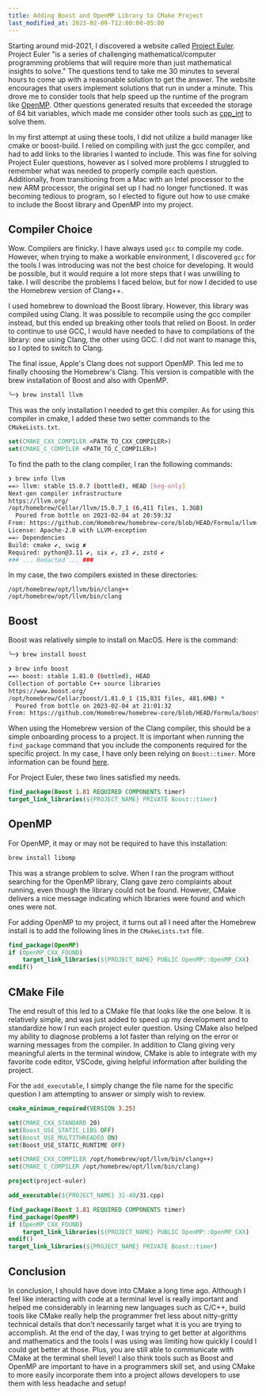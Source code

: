 ```yaml
---
title: Adding Boost and OpenMP Library to CMake Project
last_modified_at: 2023-02-09-T12:00:00-05:00
---
```


Starting around mid-2021, I discovered a website called <a href="https://projecteuler.net">Project Euler</a>.
Project Euler "is a series of challenging mathematical/computer programming problems that will require more
than just mathematical insights to solve." The questions tend to take me 30 minutes to several hours to come up with a reasonable
solution to get the answer. The website encourages that users implement solutions that run in under a minute.
This drove me to consider tools that help speed up the runtime of the program like
<a href="https://www.openmp.org/resources/refguides/" target="_blank">OpenMP</a>. Other questions generated
results that exceeded the storage of 64 bit variables, which made me consider other tools such as
<a href="https://www.boost.org/doc/libs/1_81_0/libs/multiprecision/doc/html/boost_multiprecision/tut/ints/cpp_int.html"
    target="_blank">
cpp_int</a> to solve them.

In my first attempt at using these tools, I did not utilize a build manager like cmake or boost-build. I relied on
compiling with just the gcc compiler, and had to add links to the libraries I wanted to include. This was fine for
solving Project Euler questions, however as I solved more problems I struggled to remember what was needed to properly
compile each question. Additionally, from transitioning from a Mac with an Intel processor to the new ARM processor, the
original set up I had no longer functioned. It was becoming tedious to program, so I elected to figure out how to use
cmake to include the Boost library and OpenMP into my project.


## Compiler Choice

Wow. Compilers are finicky. I have always used `gcc` to compile my code. However, when trying to make a workable
environment, I discovered `gcc` for the tools I was introducing was not the best choice for developing. It would be
possible, but it would require a lot more steps that I was unwilling to take. I will describe the problems I
faced below, but for now I decided to use the Homebrew version of Clang++.

I used homebrew to download the Boost library. However, this library was compiled using Clang. It was possible to
recompile using the gcc compiler instead, but this ended up breaking other tools that relied on Boost. In order to
continue to use GCC, I would have needed to have to compilations of the library: one using Clang, the other using GCC.
I did not want to manage this, so I opted to switch to Clang.

The final issue, Apple's Clang does not support OpenMP. This led me to finally choosing the Homebrew's Clang. This version
is compatible with the brew installation of Boost and also with OpenMP.

```bash
╰─❯ brew install llvm
```

This was the only installation I needed to get this compiler. As for using this compiler in cmake, I added these two
setter commands to the `CMakeLists.txt`.

```cmake
set(CMAKE_CXX_COMPILER <PATH_TO_CXX_COMPILER>)
set(CMAKE_C_COMPILER <PATH_TO_C_COMPILER>)
```

To find the path to the clang compiler, I ran the following commands:

```bash
❯ brew info llvm
==> llvm: stable 15.0.7 (bottled), HEAD [keg-only]
Next-gen compiler infrastructure
https://llvm.org/
/opt/homebrew/Cellar/llvm/15.0.7_1 (6,411 files, 1.3GB)
  Poured from bottle on 2023-02-04 at 20:59:32
From: https://github.com/Homebrew/homebrew-core/blob/HEAD/Formula/llvm.rb
License: Apache-2.0 with LLVM-exception
==> Dependencies
Build: cmake ✔, swig ✘
Required: python@3.11 ✔, six ✔, z3 ✔, zstd ✔
### ... Redacted ... ###

```
In my case, the two compilers existed in these directories:

```text
/opt/homebrew/opt/llvm/bin/clang++
/opt/homebrew/opt/llvm/bin/clang
```

## Boost

Boost was relatively simple to install on MacOS. Here is the command:

```bash
╰─❯ brew install boost
```

```bash
❯ brew info boost
==> boost: stable 1.81.0 (bottled), HEAD
Collection of portable C++ source libraries
https://www.boost.org/
/opt/homebrew/Cellar/boost/1.81.0_1 (15,831 files, 481.6MB) *
  Poured from bottle on 2023-02-04 at 21:01:32
From: https://github.com/Homebrew/homebrew-core/blob/HEAD/Formula/boost.rb
```

When using the Homebrew version of the Clang compiler, this should be a simple onboarding process to a project.
It is important when running the `find_package` command that you include the components required for the
specific project. In my case, I have only been relying on `Boost::timer`. More information can be found
<a href="https://cmake.org/cmake/help/latest/module/FindBoost.html" target="_blank">here</a>.

For Project Euler, these two lines satisfied my needs.

```cmake
find_package(Boost 1.81 REQUIRED COMPONENTS timer)
target_link_libraries(${PROJECT_NAME} PRIVATE Boost::timer)
```

## OpenMP

For OpenMP, it may or may not be required to have this installation:

```bash
brew install libomp
```

This was a strange problem to solve. When I ran the program without searching for the OpenMP library,
Clang gave zero complaints about running, even though the library could not be found. However, CMake delivers
a nice message indicating which libraries were found and which ones were not.

For adding OpenMP to my project, it turns out all I need after the Homebrew install is to add the following lines
in the `CMakeLists.txt` file.

```cmake
find_package(OpenMP)
if (OpenMP_CXX_FOUND)
    target_link_libraries(${PROJECT_NAME} PUBLIC OpenMP::OpenMP_CXX)
endif()
```

## CMake File

The end result of this led to a CMake file that looks like the one below.
It is relatively simple, and was just added to speed up my development and to standardize how I run each
project euler question. Using CMake also helped my ability to diagnose problems a lot faster than
relying on the error or warning messages from the compiler. In addition to Clang giving very meaningful
alerts in the terminal window, CMake is able to integrate with my favorite code editor, VSCode, giving
helpful information after building the project.

For the `add_executable`, I simply change the file name for the specific question I am attempting to answer
or simply wish to review.

```cmake
cmake_minimum_required(VERSION 3.25)

set(CMAKE_CXX_STANDARD 20)
set(Boost_USE_STATIC_LIBS OFF)
set(Boost_USE_MULTITHREADED ON)
set(Boost_USE_STATIC_RUNTIME OFF)

set(CMAKE_CXX_COMPILER /opt/homebrew/opt/llvm/bin/clang++)
set(CMAKE_C_COMPILER /opt/homebrew/opt/llvm/bin/clang)

project(project-euler)

add_executable(${PROJECT_NAME} 31-40/31.cpp)

find_package(Boost 1.81 REQUIRED COMPONENTS timer)
find_package(OpenMP)
if (OpenMP_CXX_FOUND)
    target_link_libraries(${PROJECT_NAME} PUBLIC OpenMP::OpenMP_CXX)
endif()
target_link_libraries(${PROJECT_NAME} PRIVATE Boost::timer)
```

## Conclusion

In conclusion, I should have dove into CMake a long time ago. Although I feel like interacting with code
at a terminal level is really important and helped me considerably in learning new languages such as C/C++, build
tools like CMake really help the programmer fret less about nitty-gritty technical details that don't necessarily
target what it is you are trying to accomplish. At the end of the day, I was trying to get better at algorithms
and mathematics and the tools I was using was limiting how quickly I could I could get better at those. Plus, you are
still able to communicate with CMake at the terminal shell level! I also think tools such as Boost and OpenMP are
important to have in a programmers skill set, and using CMake to more easily incorporate them into a project allows
developers to use them with less headache and setup!
